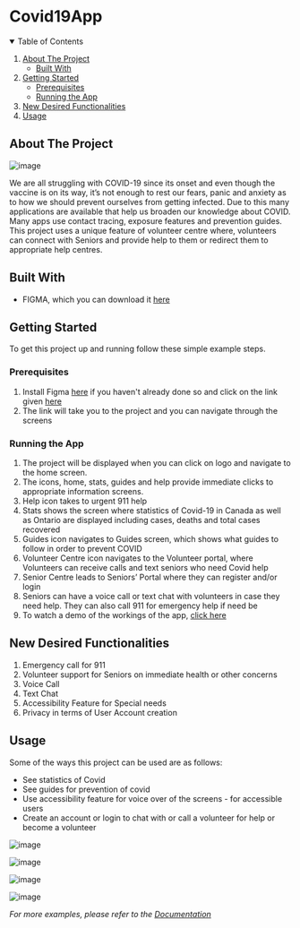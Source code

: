 # Covid19App

<!-- TABLE OF CONTENTS -->
<details open="open">
  <summary>Table of Contents</summary>
  <ol>
    <li>
      <a href="#about-the-project">About The Project</a>
      <ul>
        <li><a href="#built-with">Built With</a></li>
      </ul>
    </li>
    <li>
      <a href="#getting-started">Getting Started</a>
      <ul>
        <li><a href="#prerequisites">Prerequisites</a></li>
        <li><a href="#running-the-app">Running the App</a></li>
      </ul>
    </li>
    <li><a href="#new-desired-functionalities">New Desired Functionalities</a></li>
    <li><a href="#usage">Usage</a></li>
  </ol>
</details>

<!-- ABOUT THE PROJECT -->
## About The Project

![image](https://user-images.githubusercontent.com/54964531/111852021-dd836500-88eb-11eb-8357-f328f0a1ef77.png)

We are all struggling with COVID-19 since its onset and even though the vaccine is on its way, it’s not enough to rest our fears, panic and anxiety as to how we should prevent ourselves from getting infected. Due to this many applications are available that help us broaden our knowledge about COVID. Many apps use contact tracing, exposure features and prevention guides. This project uses a unique feature of volunteer centre where, volunteers can connect with Seniors and provide help to them or redirect them to appropriate help centres.

<!-- BUILT WITH -->
## Built With
* FIGMA, which you can download it [here](https://https://www.figma.com/downloads/)

<!-- GETTING STARTED -->
## Getting Started

To get this project up and running follow these simple example steps.

### Prerequisites

1. Install Figma [here](https://https://www.figma.com/downloads/) if you haven't already done so and click on the link given [here](https://https://www.figma.com/file/Z094N8hb5Z9qprQoJ1mpBv/Covid-Help-Part2?node-id=0%3A1 )
2. The link will take you to the project and you can navigate through the screens 

### Running the App

1. The project will be displayed when you can click on logo and navigate to the home screen.
2. The icons, home, stats, guides and help provide immediate clicks to appropriate information screens.
3. Help icon takes to urgent 911 help 
4. Stats shows the screen where statistics of Covid-19 in Canada as well as Ontario are displayed including cases, deaths and total cases recovered
5. Guides icon navigates to Guides screen, which shows what guides to follow in order to prevent COVID
6. Volunteer Centre icon navigates to the Volunteer portal, where Volunteers can receive calls and text seniors who need Covid help
7. Senior Centre leads to Seniors’ Portal where they can register and/or login
8. Seniors can have a voice call or text chat with volunteers in case they need help. They can also call 911 for emergency help if need be
9. To watch a demo of the workings of the app, [click here](https://)

<!-- NEW DESIRABLE FUNCTIONALITIES -->
## New Desired Functionalities
1. Emergency call for 911
2. Volunteer support for Seniors on immediate health or other concerns
3. Voice Call
4. Text Chat
5. Accessibility Feature for Special needs
6. Privacy in terms of User Account creation 

<!-- USAGE EXAMPLES -->
## Usage

Some of the ways this project can be used are as follows:

* See statistics of Covid
* See guides for prevention of covid
* Use accessibility feature for voice over of the screens - for accessible users
* Create an account or login to chat with or call a volunteer for help or become a volunteer


![image](https://user-images.githubusercontent.com/54964531/111852126-3b17b180-88ec-11eb-9657-c0e38db110ac.png)

![image](https://user-images.githubusercontent.com/54964531/111852143-44088300-88ec-11eb-802e-878a76fecd8c.png)

![image](https://user-images.githubusercontent.com/54964531/111852150-4a96fa80-88ec-11eb-9066-bf4b81b16758.png)

![image](https://user-images.githubusercontent.com/54964531/111852158-508cdb80-88ec-11eb-90e2-c363615ab5d3.png)

_For more examples, please refer to the [Documentation](https://https://github.com/sheemasiddiqui/Covid19App/blob/main/README.md)_
